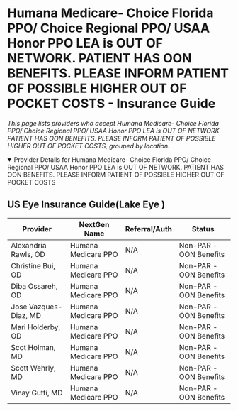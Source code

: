 # Humana Medicare- Choice Florida PPO/ Choice Regional PPO/ USAA Honor PPO LEA is OUT OF NETWORK. PATIENT HAS OON BENEFITS. PLEASE INFORM PATIENT OF POSSIBLE HIGHER OUT OF POCKET COSTS - Insurance Guide

*This page lists providers who accept Humana Medicare- Choice Florida PPO/ Choice Regional PPO/ USAA Honor PPO LEA is OUT OF NETWORK. PATIENT HAS OON BENEFITS. PLEASE INFORM PATIENT OF POSSIBLE HIGHER OUT OF POCKET COSTS, grouped by location.*

<details open><summary>Provider Details for Humana Medicare- Choice Florida PPO/ Choice Regional PPO/ USAA Honor PPO LEA is OUT OF NETWORK. PATIENT HAS OON BENEFITS. PLEASE INFORM PATIENT OF POSSIBLE HIGHER OUT OF POCKET COSTS</summary>

## US Eye Insurance Guide(Lake Eye )

| Provider | NextGen Name | Referral/Auth | Status |
|----------|-------------|--------------|--------|
| Alexandria Rawls, OD | Humana Medicare PPO | N/A | Non-PAR -OON Benefits |
| Christine Bui, OD | Humana Medicare PPO | N/A | Non-PAR -OON Benefits |
| Diba Ossareh, OD | Humana Medicare PPO | N/A | Non-PAR -OON Benefits |
| Jose Vazques-Diaz, MD | Humana Medicare PPO | N/A | Non-PAR -OON Benefits |
| Mari Holderby, OD | Humana Medicare PPO | N/A | Non-PAR -OON Benefits |
| Scot Holman, MD | Humana Medicare PPO | N/A | Non-PAR -OON Benefits |
| Scott Wehrly, MD | Humana Medicare PPO | N/A | Non-PAR -OON Benefits |
| Vinay Gutti, MD | Humana Medicare PPO | N/A | Non-PAR -OON Benefits |

</details>

